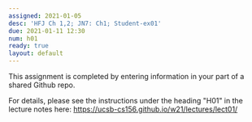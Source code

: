 ```yaml
---
assigned: 2021-01-05
desc: 'HFJ Ch 1,2; JN7: Ch1; Student-ex01'
due: 2021-01-11 12:30
num: h01
ready: true
layout: default
---
```


This assignment is completed by entering information in your part of a shared Github repo.

For details, please see the instructions under the heading "H01" in the lecture notes here: <https://ucsb-cs156.github.io/w21/lectures/lect01/>



